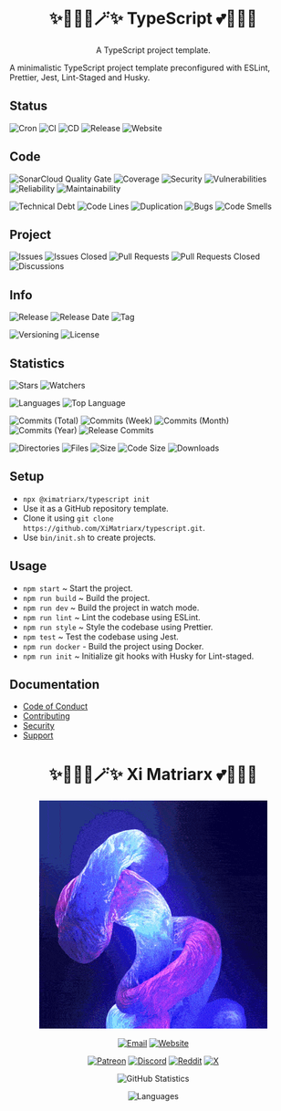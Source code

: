 <h1 align="center">✨🧚🏻‍♀️🪄✨ TypeScript 💕🦄🌈🏰</h1>

<p align="center">A TypeScript project template.</p>

A minimalistic TypeScript project template preconfigured with ESLint, Prettier, Jest, Lint-Staged and Husky.

## Status

<p>
  <img src="https://github.com/XiMatriarx/typescript/actions/workflows/cron.yml/badge.svg" alt="Cron">
  <img src="https://github.com/XiMatriarx/typescript/actions/workflows/ci.yml/badge.svg" alt="CI">
  <img src="https://github.com/XiMatriarx/typescript/actions/workflows/cd.yml/badge.svg" alt="CD">
  <img src="https://github.com/XiMatriarx/typescript/actions/workflows/release.yml/badge.svg" alt="Release">
  <img src="https://img.shields.io/website?url=https%3A%2F%2Fximatriarx.io&up_message=Up&up_color=800080&down_message=Down&down_color=008080&style=flat&logo=GitHub&label=Website&labelColor=404040" alt="Website">
</p>

## Code

<p>
  <img src="https://sonarcloud.io/api/project_badges/measure?project=XiMatriarx_typescript&metric=alert_status" alt="SonarCloud Quality Gate">
  <img src="https://sonarcloud.io/api/project_badges/measure?project=XiMatriarx_typescript&metric=coverage" alt="Coverage">
  <img src="https://sonarcloud.io/api/project_badges/measure?project=XiMatriarx_typescript&metric=security_rating" alt="Security">
  <img src="https://sonarcloud.io/api/project_badges/measure?project=XiMatriarx_typescript&metric=vulnerabilities" alt="Vulnerabilities">
  <img src="https://sonarcloud.io/api/project_badges/measure?project=XiMatriarx_typescript&metric=reliability_rating" alt="Reliability">
  <img src="https://sonarcloud.io/api/project_badges/measure?project=XiMatriarx_typescript&metric=sqale_rating" alt="Maintainability">
</p>

<p>
  <img src="https://sonarcloud.io/api/project_badges/measure?project=XiMatriarx_typescript&metric=sqale_index" alt="Technical Debt">
  <img src="https://sonarcloud.io/api/project_badges/measure?project=XiMatriarx_typescript&metric=ncloc" alt="Code Lines">
  <img src="https://sonarcloud.io/api/project_badges/measure?project=XiMatriarx_typescript&metric=duplicated_lines_density" alt="Duplication">
  <img src="https://sonarcloud.io/api/project_badges/measure?project=XiMatriarx_typescript&metric=bugs" alt="Bugs">
  <img src="https://sonarcloud.io/api/project_badges/measure?project=XiMatriarx_typescript&metric=code_smells" alt="Code Smells">
</p>

## Project

<p>
  <img src="https://img.shields.io/github/issues-raw/XiMatriarx/typescript?style=flat&logo=GitHub&label=Issues&labelColor=404040&color=800080" alt="Issues">
  <img src="https://img.shields.io/github/issues-closed-raw/XiMatriarx/typescript?style=flat&logo=GitHub&label=Issues%20Closed&labelColor=404040&color=800080" alt="Issues Closed">
  <img src="https://img.shields.io/github/issues-pr-raw/XiMatriarx/typescript?style=flat&logo=GitHub&label=Pull%20Requests&labelColor=404040&color=800080" alt="Pull Requests">
  <img src="https://img.shields.io/github/issues-pr-closed-raw/XiMatriarx/typescript?label=Pull%20Requests%20Closed&labelColor=404040&color=800080" alt="Pull Requests Closed">
  <img src="https://img.shields.io/github/discussions/XiMatriarx/typescript?style=flat&logo=GitHub&label=Discussions&labelColor=404040&color=800080" alt="Discussions">
</p>

## Info

<p>
  <img src="https://img.shields.io/github/v/release/XiMatriarx/typescript?sort=semver&style=flat&logo=GitHub&label=Release&labelColor=404040&color=800080" alt="Release">
  <img src="https://img.shields.io/github/release-date/XiMatriarx/typescript?style=flat&logo=GitHub&label=Release%20Date&labelColor=404040&color=800080" alt="Release Date">
  <img src="https://img.shields.io/github/v/tag/XiMatriarx/typescript?sort=semver&style=flat&logo=GitHub&label=Tag&labelColor=404040&color=800080" alt="Tag">
</p>

<p>
  <img src="https://img.shields.io/badge/Versioning-SemVer-404040?style=flat&label=Versioning&labelColor=404040&color=800080" alt="Versioning">
  <img src="https://img.shields.io/badge/License-MIT-404040?style=flat&label=License&labelColor=404040&color=800080" alt="License">
</p>

## Statistics

<p>
  <img src="https://img.shields.io/github/stars/XiMatriarx/typescript?style=flat&logo=GitHub&label=Stars&labelColor=404040&color=800080" alt="Stars">
  <img src="https://img.shields.io/github/watchers/XiMatriarx/typescript?style=flat&logo=GitHub&label=Watchers&labelColor=404040&color=800080" alt="Watchers">
</p>

<p>
  <img src="https://img.shields.io/github/languages/count/XiMatriarx/typescript?style=flat&logo=GitHub&label=Languages&labelColor=404040&color=800080" alt="Languages">
  <img src="https://img.shields.io/github/languages/top/XiMatriarx/typescript?style=flat&logo=GitHub&label=Top%20Language&labelColor=404040&color=800080" alt="Top Language">
</p>

<p>
  <img src="https://img.shields.io/github/commit-activity/t/XiMatriarx/typescript?style=flat&logo=GitHub&label=Commits&labelColor=404040&color=800080" alt="Commits (Total)">
  <img src="https://img.shields.io/github/commit-activity/w/XiMatriarx/typescript?style=flat&logo=GitHub&label=Commits&labelColor=404040&color=800080" alt="Commits (Week)">
  <img src="https://img.shields.io/github/commit-activity/m/XiMatriarx/typescript?style=flat&logo=GitHub&label=Commits&labelColor=404040&color=800080" alt="Commits (Month)">
  <img src="https://img.shields.io/github/commit-activity/y/XiMatriarx/typescript?style=flat&logo=GitHub&label=Commits&labelColor=404040&color=800080" alt="Commits (Year)">
  <img src="https://img.shields.io/github/commits-since/XiMatriarx/typescript/latest?sort=semver&style=flat&logo=GitHub&label=Release%20Commits&labelColor=404040&color=800080" alt="Release Commits">
</p>

<p>
  <img src="https://img.shields.io/github/directory-file-count/XiMatriarx/typescript?type=dir&style=flat&logo=GitHub&label=Directories&labelColor=404040&color=800080" alt="Directories">
  <img src="https://img.shields.io/github/directory-file-count/XiMatriarx/typescript?type=file&style=flat&logo=GitHub&label=Files&labelColor=404040&color=800080" alt="Files">
  <img src="https://img.shields.io/github/repo-size/XiMatriarx/typescript?style=flat&logo=GitHub&label=Size&labelColor=404040&color=800080" alt="Size">
  <img src="https://img.shields.io/github/languages/code-size/XiMatriarx/typescript?style=flat&logo=GitHub&label=Code%20Size&labelColor=404040&color=800080" alt="Code Size">
  <img src="https://img.shields.io/github/downloads/XiMatriarx/typescript/total?style=flat&logo=GitHub&label=Downloads&labelColor=404040&color=800080" alt="Downloads">
</p>

## Setup

- `npx @ximatriarx/typescript init`
- Use it as a GitHub repository template.
- Clone it using `git clone https://github.com/XiMatriarx/typescript.git`.
- Use `bin/init.sh` to create projects.

## Usage

- `npm start` ~ Start the project.
- `npm run build` ~ Build the project.
- `npm run dev` ~ Build the project in watch mode.
- `npm run lint` ~ Lint the codebase using ESLint.
- `npm run style` ~ Style the codebase using Prettier.
- `npm test` ~ Test the codebase using Jest.
- `npm run docker` - Build the project using Docker.
- `npm run init` ~ Initialize git hooks with Husky for Lint-staged.

## Documentation

- [Code of Conduct](https://github.com/XiMatriarx/.github/blob/matrix/code_of_conduct.md)
- [Contributing](https://github.com/XiMatriarx/.github/blob/matrix/contributing.md)
- [Security](https://github.com/XiMatriarx/.github/blob/matrix/security.md)
- [Support](https://github.com/XiMatriarx/.github/blob/matrix/support.md)

<h1 align="center">✨🧚🏻‍♀️🪄✨ Xi Matriarx 💕🦄🌈🏰</h1>

<p align="center">
  <img src="https://github.com/XiMatriarx/ximatriarx/blob/matrix/fractal.gif">
</p>

<p align="center">
  <a href="mailto:xi@ximatriarx.io"><img src="https://img.shields.io/badge/xi@ximatriarx.io-404040?style=flat" alt="Email"></a>
  <a href="https://ximatriarx.io"><img src="https://img.shields.io/badge/https://ximatriarx.io-404040?style=flat" alt="Website"></a>
</p>

<p align="center">
  <a href="https://patreon.com/XiMatriarx" target="_blank"><img src="https://img.shields.io/badge/-Patreon-404040?style=flat&logo=Patreon" alt="Patreon"></a>
  <a href="https://discord.gg/XiMatriarx" target="_blank"><img src="https://img.shields.io/discord/1203753794161082409?style=flat&logo=Discord&label=Discord&labelColor=404040&color=800080" alt="Discord"></a>
  <a href="https://www.reddit.com/r/XiMatriarx" target="_blank"><img src="https://img.shields.io/reddit/subreddit-subscribers/XiMatriarx?style=flat&logo=Reddit&label=Reddit&labelColor=404040&color=800080" alt="Reddit"></a>
  <a href="https://twitter.com/XiMatriarx" target="_blank"><img src="https://img.shields.io/badge/-X-404040?style=flat&logo=X" alt="X"></a>
</p>

<p align="center">
  <img src="https://github-readme-stats.vercel.app/api?username=XiMatriarx&show=reviews,discussions_started,discussions_answered,prs_merged,prs_merged_percentage&show_icons=true&hide_title=true&hide_border=true&theme=transparent&title_color=ff00ff&text_color=808080&icon_color=ff00ff&border_color=808080&border_radius=8" alt="GitHub Statistics">
</p>

<p align="center">
  <img src="https://github-readme-stats.vercel.app/api/top-langs/?username=XiMatriarx&size_weight=1&count_weight=0&langs_count=10&layout=donut&hide_title=true&hide_border=true&theme=transparent&title_color=ff00ff&text_color=808080&border_color=808080&border_radius=8" alt="Languages">
</p>
